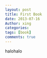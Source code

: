 ```yaml
---
layout: post
title: First Book
date: 2013-07-16
Author: xing
categories: 
tags: [book]
comments: true
---
```


halohalo